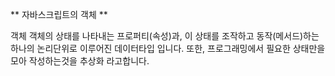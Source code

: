 ** 자바스크립트의 객체 **

객체
객체의 상태를 나타내는 프로퍼티(속성)과, 이 상태를 조작하고 동작(메서드)하는 하나의 논리단위로 이루어진 데이터타입 입니다.
또한, 프로그래밍에서 필요한 상태만을 모아 작성하는것을 추상화 라고합니다.
